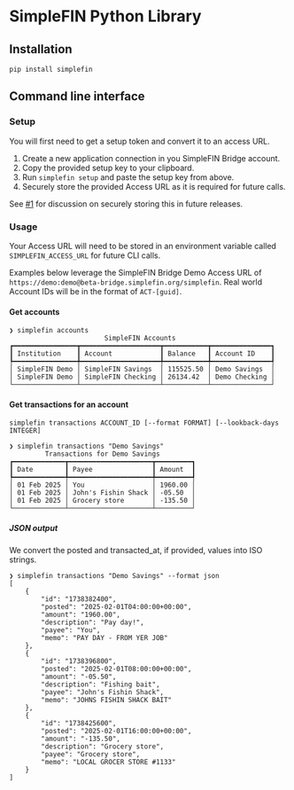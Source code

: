# SimpleFIN Python Library

## Installation

`pip install simplefin`

## Command line interface

### Setup

You will first need to get a setup token and convert it to an access URL.

1. Create a new application connection in you SimpleFIN Bridge account.
2. Copy the provided setup key to your clipboard.
3. Run `simplefin setup` and paste the setup key from above.
4. Securely store the provided Access URL as it is required for future calls.

See [#1](https://github.com/chrishas35/simplefin-python/issues/1) for discussion on securely storing this in future releases.

### Usage

Your Access URL will need to be stored in an environment variable called `SIMPLEFIN_ACCESS_URL` for future CLI calls.

Examples below leverage the SimpleFIN Bridge Demo Access URL of `https://demo:demo@beta-bridge.simplefin.org/simplefin`. Real world Account IDs will be in the format of `ACT-[guid]`.

#### Get accounts

<!-- [[[cog
import cog
from simplefin import cli
from click.testing import CliRunner
runner = CliRunner()
result = runner.invoke(cli, ["accounts"])
cog.out(
    "```\n❯ simplefin accounts\n{}```".format(result.output)
)
]]] -->
```
❯ simplefin accounts
                        SimpleFIN Accounts                         
┏━━━━━━━━━━━━━━━━┳━━━━━━━━━━━━━━━━━━━━┳━━━━━━━━━━━┳━━━━━━━━━━━━━━━┓
┃ Institution    ┃ Account            ┃ Balance   ┃ Account ID    ┃
┡━━━━━━━━━━━━━━━━╇━━━━━━━━━━━━━━━━━━━━╇━━━━━━━━━━━╇━━━━━━━━━━━━━━━┩
│ SimpleFIN Demo │ SimpleFIN Savings  │ 115525.50 │ Demo Savings  │
│ SimpleFIN Demo │ SimpleFIN Checking │ 26134.42  │ Demo Checking │
└────────────────┴────────────────────┴───────────┴───────────────┘
```
<!-- [[[end]]] -->

#### Get transactions for an account

`simplefin transactions ACCOUNT_ID [--format FORMAT] [--lookback-days INTEGER]`
<!-- [[[cog
import cog
from simplefin import cli
from click.testing import CliRunner
runner = CliRunner()
result = runner.invoke(cli, ["transactions", "Demo Savings", "--lookback-days", 1])
cog.out(
    "```\n❯ simplefin transactions \"Demo Savings\"\n{}```".format(result.output)
)
]]] -->
```
❯ simplefin transactions "Demo Savings"
         Transactions for Demo Savings         
┏━━━━━━━━━━━━━┳━━━━━━━━━━━━━━━━━━━━━┳━━━━━━━━━┓
┃ Date        ┃ Payee               ┃ Amount  ┃
┡━━━━━━━━━━━━━╇━━━━━━━━━━━━━━━━━━━━━╇━━━━━━━━━┩
│ 01 Feb 2025 │ You                 │ 1960.00 │
│ 01 Feb 2025 │ John's Fishin Shack │ -05.50  │
│ 01 Feb 2025 │ Grocery store       │ -135.50 │
└─────────────┴─────────────────────┴─────────┘
```
<!-- [[[end]]] -->

##### JSON output

We convert the posted and transacted_at, if provided, values into ISO strings.

<!-- [[[cog
import cog
from simplefin import cli
from click.testing import CliRunner
runner = CliRunner()
result = runner.invoke(cli, ["transactions", "Demo Savings", "--format", "json", "--lookback-days", 1])
cog.out(
    "```\n❯ simplefin transactions \"Demo Savings\" --format json\n{}```".format(result.output)
)
]]] -->
```
❯ simplefin transactions "Demo Savings" --format json
[
    {
        "id": "1738382400",
        "posted": "2025-02-01T04:00:00+00:00",
        "amount": "1960.00",
        "description": "Pay day!",
        "payee": "You",
        "memo": "PAY DAY - FROM YER JOB"
    },
    {
        "id": "1738396800",
        "posted": "2025-02-01T08:00:00+00:00",
        "amount": "-05.50",
        "description": "Fishing bait",
        "payee": "John's Fishin Shack",
        "memo": "JOHNS FISHIN SHACK BAIT"
    },
    {
        "id": "1738425600",
        "posted": "2025-02-01T16:00:00+00:00",
        "amount": "-135.50",
        "description": "Grocery store",
        "payee": "Grocery store",
        "memo": "LOCAL GROCER STORE #1133"
    }
]
```
<!-- [[[end]]] -->
